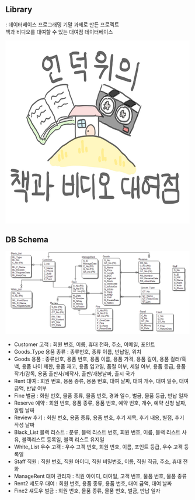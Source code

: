 ## Library
: 데이터베이스 프로그래밍 기말 과제로 만든 프로젝트   
책과 비디오를 대여할 수 있는 대여점 데이터베이스

<p align="center"><img src="Resources/2.png" height="500x"></img></p>


## DB Schema
<img src="schema.png"></img>

* Customer 고객 : 회원 번호, 이름, 휴대 전화, 주소, 이메일, 포인트
* Goods_Type 용품 종류 : 종류번호, 종류 이름, 반납일, 위치
* Goods 용품 : 종류번호, 용품 번호, 용품 이름, 용품 가격, 용품 길이, 용품 컬러/흑백, 용품 나이 제한, 용품 재고, 용품 입고일, 품절 여부, 세일 여부, 용품 등급, 용품 작가/감독, 용품 출판사/제작사, 출판/개봉날짜, 출시 국가
* Rent 대여 : 회원 번호, 용품 종류, 용품 번호, 대여 날짜, 대여 개수, 대여 일수, 대여 금액, 반납 여부
* Fine 벌금 : 회원 번호, 물품 종류, 물품 번호, 경과 일수, 벌금, 물품 등급, 반납 일자
* Reserve 예약 : 회원 번호, 용품 종류, 용품 번호, 예약 번호, 개수, 예약 신청 날짜, 알림 날짜
* Review 후기 : 회원 번호, 용품 종류, 용품 번호, 후기 제목, 후기 내용, 별점, 후기 작성 날짜
* Black_List 블랙 리스트 : 분류, 블랙 리스트 번호, 회원 번호, 이름, 블랙 리스트 사유, 블랙리스트 등록일, 블랙 리스트 유지일
* White_List 우수 고객 : 우수 고객 번호, 회원 번호, 이름, 포인트 등급, 우수 고객 등록일
* Staff 직원 : 직원 번호, 직원 아이디, 직원 비밀번호, 이름, 직원 직급, 주소, 휴대 전화
* ManageRent 대여 관리자 : 직원 아이디, 대여일, 고객 번호, 물품 번호, 물품 종류
* Rent2 섀도우 대여 : 회원 번호, 용품 종류, 용품 번호, 대여 금액, 대여 날짜
* Fine2 섀도우 벌금 : 회원 번호, 물품 종류, 물품 번호, 벌금, 반납 일자
